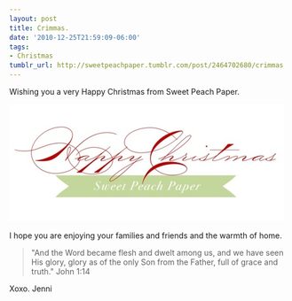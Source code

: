```yaml
---
layout: post
title: Crimmas.
date: '2010-12-25T21:59:09-06:00'
tags:
- Christmas
tumblr_url: http://sweetpeachpaper.tumblr.com/post/2464702680/crimmas
---
```


Wishing you a very Happy Christmas from Sweet Peach Paper. 

![](/tumblr_files/tumblr_le0oa4DAaT1qe032t.jpg)

I hope you are enjoying your families and friends and the warmth of home.

> "And the Word became flesh and dwelt among us, and we have seen His glory, glory as of the only Son from the Father, full of grace and truth." John 1:14

Xoxo.
Jenni

